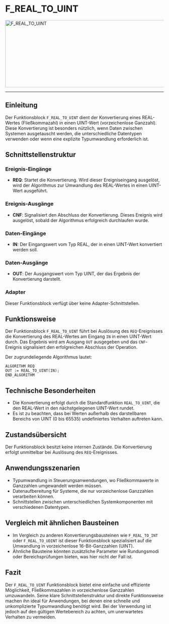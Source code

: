 # F_REAL_TO_UINT

<img width="1440" height="213" alt="F_REAL_TO_UINT" src="https://github.com/user-attachments/assets/c70dcb74-21d4-4caa-8404-2518a95ca3b4" />

* * * * * * * * * *
## Einleitung
Der Funktionsblock `F_REAL_TO_UINT` dient der Konvertierung eines REAL-Wertes (Fließkommazahl) in einen UINT-Wert (vorzeichenlose Ganzzahl). Diese Konvertierung ist besonders nützlich, wenn Daten zwischen Systemen ausgetauscht werden, die unterschiedliche Datentypen verwenden oder wenn eine explizite Typumwandlung erforderlich ist.

## Schnittstellenstruktur
### **Ereignis-Eingänge**
- **REQ**: Startet die Konvertierung. Wird dieser Ereigniseingang ausgelöst, wird der Algorithmus zur Umwandlung des REAL-Wertes in einen UINT-Wert ausgeführt.

### **Ereignis-Ausgänge**
- **CNF**: Signalisiert den Abschluss der Konvertierung. Dieses Ereignis wird ausgelöst, sobald der Algorithmus erfolgreich durchlaufen wurde.

### **Daten-Eingänge**
- **IN**: Der Eingangswert vom Typ REAL, der in einen UINT-Wert konvertiert werden soll.

### **Daten-Ausgänge**
- **OUT**: Der Ausgangswert vom Typ UINT, der das Ergebnis der Konvertierung darstellt.

### **Adapter**
Dieser Funktionsblock verfügt über keine Adapter-Schnittstellen.

## Funktionsweise
Der Funktionsblock `F_REAL_TO_UINT` führt bei Auslösung des `REQ`-Ereignisses die Konvertierung des REAL-Wertes am Eingang `IN` in einen UINT-Wert durch. Das Ergebnis wird am Ausgang `OUT` ausgegeben und das `CNF`-Ereignis signalisiert den erfolgreichen Abschluss der Operation.

Der zugrundeliegende Algorithmus lautet:
```ST
ALGORITHM REQ
OUT := REAL_TO_UINT(IN);
END_ALGORITHM
```

## Technische Besonderheiten
- Die Konvertierung erfolgt durch die Standardfunktion `REAL_TO_UINT`, die den REAL-Wert in den nächstgelegenen UINT-Wert rundet.
- Es ist zu beachten, dass bei Werten außerhalb des darstellbaren Bereichs von UINT (0 bis 65535) undefiniertes Verhalten auftreten kann.

## Zustandsübersicht
Der Funktionsblock besitzt keine internen Zustände. Die Konvertierung erfolgt unmittelbar bei Auslösung des `REQ`-Ereignisses.

## Anwendungsszenarien
- Typumwandlung in Steuerungsanwendungen, wo Fließkommawerte in Ganzzahlen umgewandelt werden müssen.
- Datenaufbereitung für Systeme, die nur vorzeichenlose Ganzzahlen verarbeiten können.
- Schnittstellen zwischen unterschiedlichen Systemkomponenten mit verschiedenen Datentypen.

## Vergleich mit ähnlichen Bausteinen
- Im Vergleich zu anderen Konvertierungsbausteinen wie `F_REAL_TO_INT` oder `F_REAL_TO_UDINT` ist dieser Funktionsblock spezialisiert auf die Umwandlung in vorzeichenlose 16-Bit-Ganzzahlen (UINT).
- Ähnliche Bausteine könnten zusätzliche Parameter wie Rundungsmodi oder Bereichsprüfungen bieten, was hier nicht der Fall ist.

## Fazit
Der `F_REAL_TO_UINT` Funktionsblock bietet eine einfache und effiziente Möglichkeit, Fließkommazahlen in vorzeichenlose Ganzzahlen umzuwandeln. Seine klare Schnittstellenstruktur und direkte Funktionsweise machen ihn ideal für Anwendungen, bei denen eine schnelle und unkomplizierte Typumwandlung benötigt wird. Bei der Verwendung ist jedoch auf den gültigen Wertebereich zu achten, um unerwartetes Verhalten zu vermeiden.
